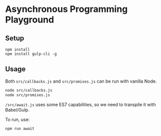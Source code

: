 # Asynchronous Programming Playground

## Setup

```
npm install
npm install gulp-cli -g
```

## Usage

Both `src/callbacks.js` and `src/promises.js` can be run with vanilla Node.

```bash
node src/callbacks.js
node src/promises.js
```

`/src/await.js` uses some ES7 capabilities, so we need to transpile it with Babel/Gulp.

To run, use:
```bash
npm run await
```
